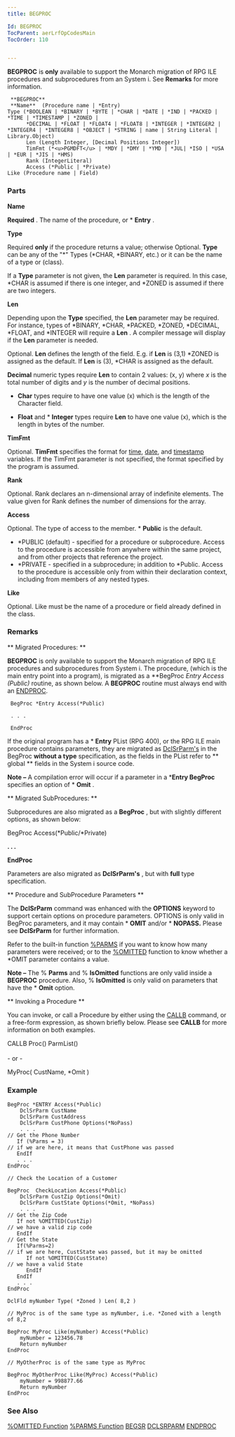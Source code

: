 ```yaml
---
title: BEGPROC

Id: BEGPROC
TocParent: aerLrfOpCodesMain
TocOrder: 110


---
```


**BEGPROC** is **only** available to support the Monarch migration of RPG ILE procedures and subprocedures from an System i. See **Remarks** for more information. 

```
 **BEGPROC** 
 **Name**  (Procedure name | *Entry) 
Type (*BOOLEAN | *BINARY | *BYTE | *CHAR | *DATE | *IND | *PACKED | *TIME | *TIMESTAMP | *ZONED | 
      *DECIMAL | *FLOAT | *FLOAT4 | *FLOAT8 | *INTEGER | *INTEGER2 | *INTEGER4 | *INTEGER8 | *OBJECT | *STRING | name | String Literal | Library.Object) 
	  Len (Length Integer, [Decimal Positions Integer])
	  TimFmt (*<u>PGMDFT</u> | *MDY | *DMY | *YMD | *JUL| *ISO | *USA | *EUR | *JIS | *HMS)
	  Rank (IntegerLiteral)
	  Access (*Public | *Private)
Like (Procedure name | Field)
```


### Parts

**Name** 

**Required** . The name of the procedure, or * **Entry** .


**Type** 

Required **only** if the procedure returns a value; otherwise Optional. **Type** can be any of the "*" Types (*CHAR, *BINARY, etc.) or it can be the name of a type or (class).


If a **Type** parameter is not given, the **Len** parameter is required. In this case, *CHAR is assumed if there is one integer, and *ZONED is assumed if there are two integers.


**Len** 

Depending upon the **Type** specified, the **Len** parameter may be required. For instance, types of *BINARY, *CHAR, *PACKED, *ZONED, *DECIMAL, *FLOAT, and *INTEGER will require a **Len** . A compiler message will display if the **Len** parameter is needed.


Optional. **Len** defines the length of the field. E.g. if **Len** is (3,1) *ZONED is assigned as the default. If **Len** is (3), *CHAR is assigned as the default.


**Decimal** numeric types require **Len** to contain 2 values: (x, y) where *x* is the total number of digits and *y* is the number of decimal positions.


* **Char** types require to have one value (x) which is the length of the Character field.


* **Float** and * **Integer** types require **Len** to have one value (x), which is the length in bytes of the number.


**TimFmt** 

Optional. **TimFmt** specifies the format for [time](Time_Formats.html), [date](Date_Formats.html), and [timestamp](Timestamp_Data_Type.html) variables. If the TimFmt parameter is not specified, the format specified by the program is assumed.


**Rank** 

Optional. Rank declares an n-dimensional array of indefinite elements. The value given for Rank defines the number of dimensions for the array.


**Access** 

Optional. The type of access to the member. * **Public** is the default. 

- *PUBLIC (default) - specified for a procedure or subprocedure. Access to the procedure is accessible from anywhere within the same project, and from other projects that reference the project.
- *PRIVATE - specified in a subprocedure; in addition to *Public. Access to the procedure is accessible only from within their declaration context, including from members of any nested types.



**Like** 

Optional. Like must be the name of a procedure or field already defined in the class.


### Remarks
** Migrated Procedures: ** 

**BEGPROC** is only available to support the Monarch migration of RPG ILE procedures and subprocedures from System i. The procedure, (which is the main entry point into a program), is migrated as a **BegProc *Entry Access (*Public)** routine, as shown below. A **BEGPROC** routine must always end with an [ENDPROC](ENDPROC.html). 

<code> BegProc *Entry Access(*Public)</code> 

<code> . . .</code> 

<code> EndProc</code> 

If the original program has a * **Entry** PList (RPG 400), or the RPG ILE main procedure contains parameters, they are migrated as [DclSrParm's](DCLSRPARM.html) in the BegProc **without a type** specification, as the fields in the PList refer to ** global ** fields in the System i source code. 

**Note &#8211;** A compilation error will occur if a parameter in a ***Entry BegProc** specifies an option of * **Omit** . 

** Migrated SubProcedures: ** 

Subprocedures are also migrated as a **BegProc** , but with slightly different options, as shown below: 

BegProc <Name> Access(*Public/*Private) 

**. . .** 

**EndProc** 

Parameters are also migrated as **DclSrParm's** , but with **full** type specification. <br /> 

** Procedure and SubProcedure Parameters ** 

The **DclSrParm** command was enhanced with the **OPTIONS** keyword to support certain options on procedure parameters. OPTIONS is only valid in BegProc parameters, and it may contain * **OMIT** and/or * **NOPASS.** Please see **DclSrParm** for further information. 

Refer to the built-in function [%PARMS](PARMS_Function.html) if you want to know how many parameters were received; or to the [%OMITTED](OMITTED_Function.html) function to know whether a *OMIT parameter contains a value. 

**Note &#8211;** The % **Parms** and % **IsOmitted** functions are only valid inside a **BEGPROC** procedure. Also, % **IsOmitted** is only valid on parameters that have the * **Omit** option. 

** Invoking a Procedure ** 

You can invoke, or call a Procedure by either using the [CALLB](CALLB.html) command, or a free-form expression, as shown briefly below. Please see **CALLB** for more information on both examples. 

CALLB Proc(<class or class.procedure or procedure>) ParmList(<parmlist name>)<br /><br /> - or - 

MyProc( CustName, *Omit ) 

### Example

```
BegProc *ENTRY Access(*Public) 
    DclSrParm CustName 
    DclSrParm CustAddress
    DclSrParm CustPhone Options(*NoPass) 
    . . . 
// Get the Phone Number 
   If (%Parms = 3) 
// if we are here, it means that CustPhone was passed 
   EndIf 
   . . . 
EndProc 

// Check the Location of a Customer 

BegProc  CheckLocation Access(*Public) 
    DclSrParm CustZip Options(*Omit) 
    DclSrParm CustState Options(*Omit, *NoPass) 
    . . . 
// Get the Zip Code 
   If not %OMITTED(CustZip) 
// we have a valid zip code 
   EndIf 
// Get the State 
   If(%Parms=2) 
// if we are here, CustState was passed, but it may be omitted 
      If not %OMITTED(CustState) 
// we have a valid State    
      EndIf   
   EndIf 
   . . . 
EndProc   

DclFld myNumber Type( *Zoned ) Len( 8,2 ) 

// MyProc is of the same type as myNumber, i.e. *Zoned with a length of 8,2 

BegProc MyProc Like(myNumber) Access(*Public) 
    myNumber = 123456.78 
    Return myNumber 
EndProc 

// MyOtherProc is of the same type as MyProc 

BegProc MyOtherProc Like(MyProc) Access(*Public) 
    myNumber = 998877.66 
    Return myNumber 
EndProc  
```

### See Also
[%OMITTED Function](OMITTED_Function.html) [%PARMS Function](PARMS_Function.html) [BEGSR](BEGSR.html) [DCLSRPARM](DCLSRPARM.html) [ENDPROC](ENDPROC.html) 
